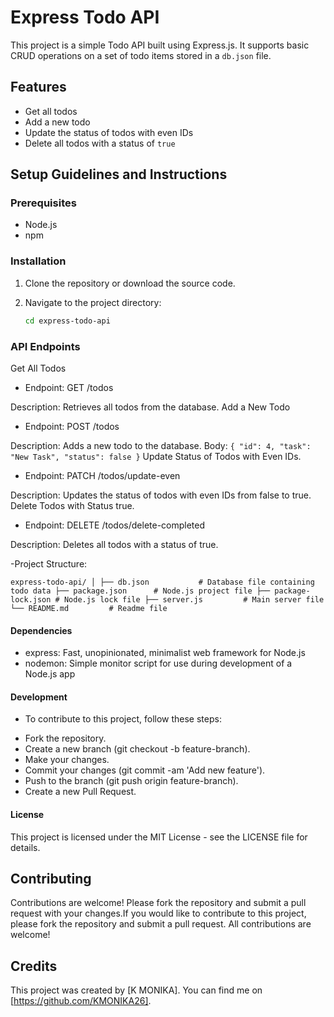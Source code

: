 # Express Todo API

This project is a simple Todo API built using Express.js. It supports basic CRUD operations on a set of todo items stored in a `db.json` file.

## Features

- Get all todos
- Add a new todo
- Update the status of todos with even IDs
- Delete all todos with a status of `true`

## Setup Guidelines and Instructions

### Prerequisites

- Node.js
- npm

### Installation

1. Clone the repository or download the source code.

2. Navigate to the project directory:
   ```bash
   cd express-todo-api

### API Endpoints

Get All Todos

* Endpoint: GET /todos

Description: Retrieves all todos from the database.
Add a New Todo

* Endpoint: POST /todos

Description: Adds a new todo to the database.
Body:
`{
  "id": 4,
  "task": "New Task",
  "status": false
}`
Update Status of Todos with Even IDs.

* Endpoint: PATCH /todos/update-even

Description: Updates the status of todos with even IDs from false to true.
Delete Todos with Status true.

* Endpoint: DELETE /todos/delete-completed

Description: Deletes all todos with a status of true.

-Project Structure:

`express-todo-api/
│
├── db.json           # Database file containing todo data
├── package.json      # Node.js project file
├── package-lock.json # Node.js lock file
├── server.js         # Main server file
└── README.md         # Readme file`

#### Dependencies

* express: Fast, unopinionated, minimalist web framework for Node.js
* nodemon: Simple monitor script for use during development of a Node.js app

#### Development

- To contribute to this project, follow these steps:

* Fork the repository.
* Create a new branch (git checkout -b feature-branch).
* Make your changes.
* Commit your changes (git commit -am 'Add new feature').
* Push to the branch (git push origin feature-branch).
* Create a new Pull Request.

#### License

This project is licensed under the MIT License - see the LICENSE file for details.


## Contributing

Contributions are welcome! Please fork the repository and submit a pull request with your changes.If you would like to contribute to this project, please fork the repository and submit a pull request. All contributions are welcome!

## Credits

This project was created by [K MONIKA]. You can find me on [https://github.com/KMONIKA26].

